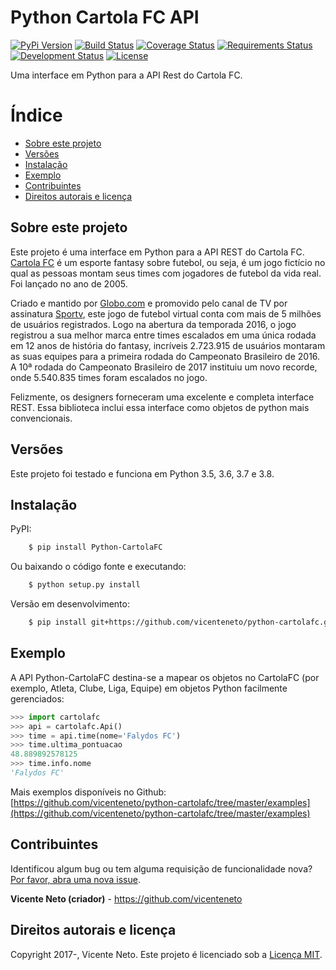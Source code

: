 # Python Cartola FC API

[![PyPi Version](https://img.shields.io/pypi/v/python-cartolafc.svg)](https://pypi.org/project/python-cartolafc/)
[![Build Status](https://travis-ci.org/vicenteneto/python-cartolafc.svg?branch=master)](https://travis-ci.org/vicenteneto/python-cartolafc)
[![Coverage Status](https://coveralls.io/repos/github/vicenteneto/python-cartolafc/badge.svg?branch=master)](https://coveralls.io/github/vicenteneto/python-cartolafc?branch=master)
[![Requirements Status](https://requires.io/github/vicenteneto/python-cartolafc/requirements.svg?branch=master)](https://requires.io/github/vicenteneto/python-cartolafc/requirements/?branch=master)
[![Development Status](http://img.shields.io/:status-production/stable-brightgreen.svg)](https://github.com/vicenteneto/python-cartolafc)
[![License](http://img.shields.io/:license-mit-blue.svg)](https://github.com/vicenteneto/python-cartolafc/blob/master/LICENSE)

Uma interface em Python para a API Rest do Cartola FC.


# Índice

- [Sobre este projeto](#sobre-este-projeto)
- [Versões](#versoes)
- [Instalação](#instalacao)
- [Exemplo](#exemplo)
- [Contribuintes](#contribuintes)
- [Direitos autorais e licença](#direitos-autorais-e-licenca)


## Sobre este projeto

Este projeto é uma interface em Python para a API REST do Cartola FC. [Cartola FC](https://cartolafc.globo.com/) é um 
esporte fantasy sobre futebol, ou seja, é um jogo fictício no qual as pessoas montam seus times com jogadores de futebol 
da vida real. Foi lançado no ano de 2005.

Criado e mantido por [Globo.com](http://www.globo.com/) e promovido pelo canal de TV por assinatura 
[Sportv](http://sportv.globo.com/), este jogo de futebol virtual conta com mais de 5 milhões de usuários registrados. 
Logo na abertura da temporada 2016, o jogo registrou a sua melhor marca entre times escalados em uma única rodada em 12 
anos de história do fantasy, incríveis 2.723.915 de usuários montaram as suas equipes para a primeira rodada do 
Campeonato Brasileiro de 2016. A 10ª rodada do Campeonato Brasileiro de 2017 instituiu um novo recorde, onde 5.540.835
times foram escalados no jogo.

Felizmente, os designers forneceram uma excelente e completa interface REST. Essa biblioteca inclui essa interface como 
objetos de python mais convencionais.


## Versões

Este projeto foi testado e funciona em Python 3.5, 3.6, 3.7 e 3.8.


## Instalação

PyPI:

```bash
    $ pip install Python-CartolaFC
```

Ou baixando o código fonte e executando:

```bash
    $ python setup.py install
```

Versão em desenvolvimento:

```bash
    $ pip install git+https://github.com/vicenteneto/python-cartolafc.git#egg=Python-CartolaFC
```


## Exemplo

A API Python-CartolaFC destina-se a mapear os objetos no CartolaFC (por exemplo, Atleta, Clube, Liga, Equipe) em objetos 
Python facilmente gerenciados:

```python
>>> import cartolafc
>>> api = cartolafc.Api()
>>> time = api.time(nome='Falydos FC')
>>> time.ultima_pontuacao
48.889892578125
>>> time.info.nome
'Falydos FC'
```

Mais exemplos disponíveis no Github:
[https://github.com/vicenteneto/python-cartolafc/tree/master/examples](https://github.com/vicenteneto/python-cartolafc/tree/master/examples)


## Contribuintes

Identificou algum bug ou tem alguma requisição de funcionalidade nova?
[Por favor, abra uma nova issue](https://github.com/vicenteneto/python-cartolafc/issues/new>).

**Vicente Neto (criador)** - <https://github.com/vicenteneto><br/>


## Direitos autorais e licença

Copyright 2017-, Vicente Neto. Este projeto é licenciado sob a 
[Licença MIT](https://github.com/vicenteneto/python-cartolafc/blob/master/LICENSE).
